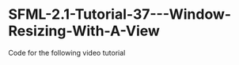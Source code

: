 SFML-2.1-Tutorial-37---Window-Resizing-With-A-View
==================================================

Code for the following video tutorial 
